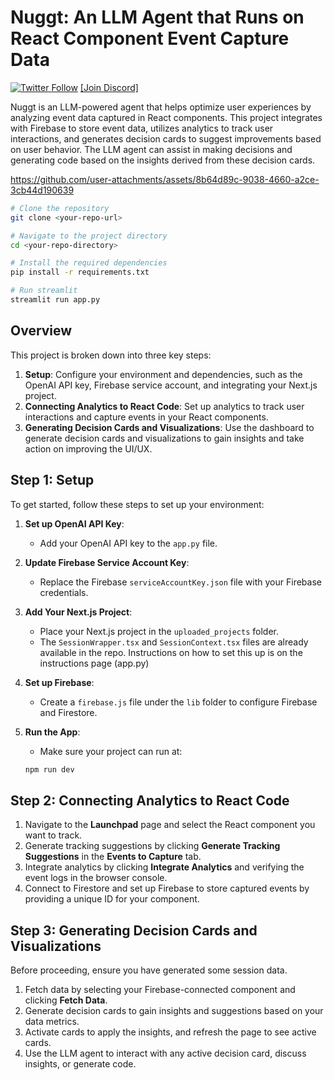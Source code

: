 # Nuggt: An LLM Agent that Runs on React Component Event Capture Data

[![Twitter Follow](https://img.shields.io/twitter/follow/OfficialNuggt?style=social)](https://x.com/LoyaShoib)
[[Join Discord]](https://discord.gg/4u4ZvTp4)

Nuggt is an LLM-powered agent that helps optimize user experiences by analyzing event data captured in React components. This project integrates with Firebase to store event data, utilizes analytics to track user interactions, and generates decision cards to suggest improvements based on user behavior. The LLM agent can assist in making decisions and generating code based on the insights derived from these decision cards.


https://github.com/user-attachments/assets/8b64d89c-9038-4660-a2ce-3cb44d190639


```bash
# Clone the repository
git clone <your-repo-url>

# Navigate to the project directory
cd <your-repo-directory>

# Install the required dependencies
pip install -r requirements.txt

# Run streamlit
streamlit run app.py
```

## Overview

This project is broken down into three key steps:

1. **Setup**: Configure your environment and dependencies, such as the OpenAI API key, Firebase service account, and integrating your Next.js project.
2. **Connecting Analytics to React Code**: Set up analytics to track user interactions and capture events in your React components.
3. **Generating Decision Cards and Visualizations**: Use the dashboard to generate decision cards and visualizations to gain insights and take action on improving the UI/UX.

## Step 1: Setup

To get started, follow these steps to set up your environment:

1. **Set up OpenAI API Key**:
    - Add your OpenAI API key to the `app.py` file.
  
2. **Update Firebase Service Account Key**:
    - Replace the Firebase `serviceAccountKey.json` file with your Firebase credentials.

3. **Add Your Next.js Project**:
    - Place your Next.js project in the `uploaded_projects` folder.
    - The `SessionWrapper.tsx` and `SessionContext.tsx` files are already available in the repo. Instructions on how to set this up is on the instructions page (app.py)
  
4. **Set up Firebase**:
    - Create a `firebase.js` file under the `lib` folder to configure Firebase and Firestore.
  
5. **Run the App**:
    - Make sure your project can run at:
    
    ```bash
    npm run dev
    ```

## Step 2: Connecting Analytics to React Code

1. Navigate to the **Launchpad** page and select the React component you want to track.
2. Generate tracking suggestions by clicking **Generate Tracking Suggestions** in the **Events to Capture** tab.
3. Integrate analytics by clicking **Integrate Analytics** and verifying the event logs in the browser console.
4. Connect to Firestore and set up Firebase to store captured events by providing a unique ID for your component.

## Step 3: Generating Decision Cards and Visualizations

Before proceeding, ensure you have generated some session data.

1. Fetch data by selecting your Firebase-connected component and clicking **Fetch Data**.
2. Generate decision cards to gain insights and suggestions based on your data metrics.
3. Activate cards to apply the insights, and refresh the page to see active cards.
4. Use the LLM agent to interact with any active decision card, discuss insights, or generate code.

